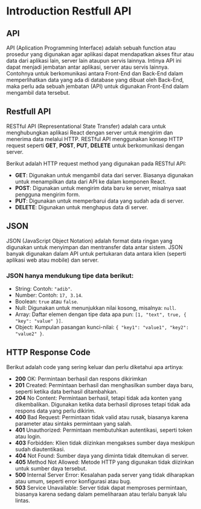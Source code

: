 # Introduction Restfull API

## API

API (Aplication Programming Interface) adalah sebuah function atau prosedur yang digunakan agar aplikasi dapat mendapatkan akses fitur atau data dari aplikasi lain, server lain ataupun servis lainnya. Intinya API ini dapat menjadi jembatan antar aplikasi, server atau servis lainnya. Contohnya untuk berkomunikasi antara Front-End dan Back-End dalam memperlihatkan data yang ada di database yang dibuat oleh Back-End, maka perlu ada sebuah jembatan (API) untuk digunakan Front-End dalam mengambil data tersebut.

## Restfull API

RESTful API (Representational State Transfer) adalah cara untuk menghubungkan aplikasi React dengan server untuk mengirim dan menerima data melalui HTTP. RESTful API menggunakan konsep HTTP request seperti **GET**, **POST**, **PUT**, **DELETE** untuk berkomunikasi dengan server.

Berikut adalah HTTP request method yang digunakan pada RESTful API:

- **GET**: Digunakan untuk mengambil data dari server. Biasanya digunakan untuk menampilkan data dari API ke dalam komponen React.
- **POST**: Digunakan untuk mengirim data baru ke server, misalnya saat pengguna mengirim form.
- **PUT**: Digunakan untuk memperbarui data yang sudah ada di server.
- **DELETE**: Digunakan untuk menghapus data di server.

## JSON

JSON (JavaScript Object Notation) adalah format data ringan yang digunakan untuk menyimpan dan mentransfer data antar sistem. JSON banyak digunakan dalam API untuk pertukaran data antara klien (seperti aplikasi web atau mobile) dan server.

### JSON hanya mendukung tipe data berikut:

- String: Contoh: `"adib"`.
- Number: Contoh: `17, 3.14`.
- Boolean: `true` atau `false`.
- Null: Digunakan untuk menunjukkan nilai kosong, misalnya: `null`.
- Array: Daftar elemen dengan tipe data apa pun: `[1, "text", true, { "key": "value" }]`.
- Object: Kumpulan pasangan kunci-nilai: `{ "key1": "value1", "key2": "value2" }`.

## HTTP Response Code

Berikut adalah code yang sering keluar dan perlu diketahui apa artinya:

- **200** OK: Permintaan berhasil dan respons dikirimkan
- **201** Created: Permintaan berhasil dan menghasilkan sumber daya baru, seperti ketika data berhasil ditambahkan.
- **204** No Content: Permintaan berhasil, tetapi tidak ada konten yang dikembalikan. Digunakan ketika data berhasil diproses tetapi tidak ada respons data yang perlu dikirim.
- **400** Bad Request: Permintaan tidak valid atau rusak, biasanya karena parameter atau sintaks permintaan yang salah.
- **401** Unauthorized: Permintaan membutuhkan autentikasi, seperti token atau login.
- **403** Forbidden: Klien tidak diizinkan mengakses sumber daya meskipun sudah diautentikasi.
- **404** Not Found: Sumber daya yang diminta tidak ditemukan di server.
- **405** Method Not Allowed: Metode HTTP yang digunakan tidak diizinkan untuk sumber daya tersebut.
- **500** Internal Server Error: Kesalahan pada server yang tidak diharapkan atau umum, seperti error konfigurasi atau bug.
- **503** Service Unavailable: Server tidak dapat memproses permintaan, biasanya karena sedang dalam pemeliharaan atau terlalu banyak lalu lintas.

